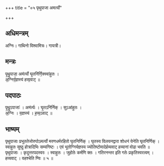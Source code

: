 +++
title = "०५ पृथुपाजा अमर्त्यो"

+++
## अधिमन्त्रम्
अग्निः। गाथिनो विश्वामित्रः। गायत्री।

## मन्त्रः
पृ॒थु॒पाजा॒ अम॑र्त्यो घृ॒तनि॑र्णि॒क्स्वा॑हुतः ।  
अ॒ग्निर्य॒ज्ञस्य॑ हव्य॒वाट् ॥

## पदपाठः
पृ॒थु॒ऽपाजाः॑ । अम॑र्त्यः । घृ॒तऽनि॑र्निक् । सुऽआ॑हुतः ।  
अ॒ग्निः । य॒ज्ञस्य॑ । ह॒व्य॒ऽवाट् ॥

## भाष्यम्
पृथुपाजाः प्रभूततेजोरुपोऽमर्त्यो मरणधर्मरहितो घृतनिर्णिक् । घृतस्य विलयनद्वारा शोधनं येनेति घृतनिर्णिक् । स्वाहुतः सुष्ठु होत्रादिभिः सम्यगिष्टः । एवं भूतोग्निर्यज्ञस्य ज्योतिष्टोमादेर्हव्यवाट् हव्यानां वोढा भवति ॥ पृथुपाजाः । कृदुत्तरपदस्वरः । स्वाहुतः । जुहोतेः कर्मणि क्तः । गतिरनन्तर इति गतेः प्रकृतिस्वरत्वम् । हव्यवाट् । वहश्चेति ण्विः ॥ ५ ॥